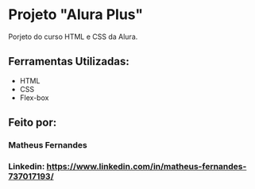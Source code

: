 # Projeto "Alura Plus"
Porjeto do curso HTML e CSS da Alura.

## Ferramentas Utilizadas:
* HTML
* CSS
* Flex-box

## Feito por:

### **Matheus Fernandes**

### **Linkedin:** <https://www.linkedin.com/in/matheus-fernandes-737017193/>
